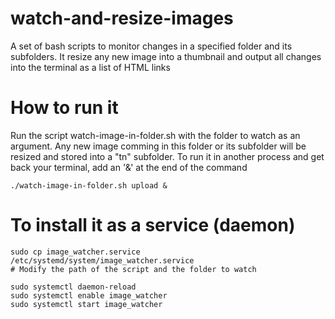 # watch-and-resize-images
A set of bash scripts to monitor changes in a specified folder and its subfolders.
It resize any new image into a thumbnail and output all changes into the terminal
as a list of HTML links

# How to run it
Run the script watch-image-in-folder.sh with the folder to watch as an argument.
Any new image comming in this folder or its subfolder will be resized and stored into a "tn" subfolder.
To run it in another process and get back your terminal, add an '&' at the end of the command

```
./watch-image-in-folder.sh upload &
```

# To install it as a service (daemon)
```
sudo cp image_watcher.service /etc/systemd/system/image_watcher.service
# Modify the path of the script and the folder to watch

sudo systemctl daemon-reload
sudo systemctl enable image_watcher
sudo systemctl start image_watcher
```
